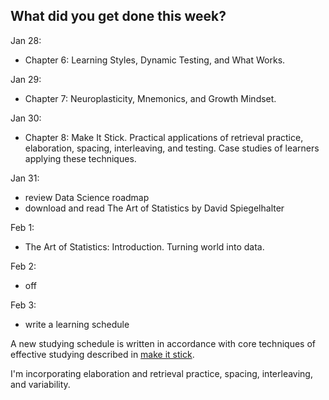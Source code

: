 **What did you get done this week?**
-

Jan 28:
- Chapter 6: Learning Styles, Dynamic Testing, and What Works.

Jan 29:
- Chapter 7: Neuroplasticity, Mnemonics, and Growth Mindset.

Jan 30: 
- Chapter 8: Make It Stick. Practical applications of retrieval practice, elaboration, spacing, interleaving, and testing. Case studies of learners applying these techniques.

Jan 31:
- review Data Science roadmap
- download and read The Art of Statistics by David Spiegelhalter

Feb 1:
- The Art of Statistics: Introduction. Turning world into data.

Feb 2:
- off

Feb 3:
- write a learning schedule

A new studying schedule is written in accordance with core techniques of effective studying described in [make it stick](https://g.co/kgs/TcwSmEZ).

I'm incorporating elaboration and retrieval practice, spacing, interleaving, and variability. 
